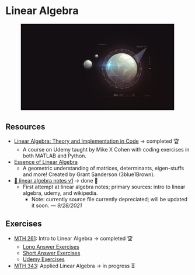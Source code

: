 # Linear Algebra

<p align="center">
  <kbd>
    <img width="420" src="../../assets/images/applied.jpg">
  </kbd>
</p>

## Resources

- [Linear Algebra: Theory and Implementation in Code](https://www.udemy.com/course/linear-algebra-theory-and-implementation/) &rarr; completed 🏆
  - A course on Udemy taught by Mike X Cohen with coding exercises in both MATLAB and Python.
- [Essence of Linear Algebra](https://www.youtube.com/playlist?list=PLZHQObOWTQDPD3MizzM2xVFitgF8hE_ab)
  - A geometric understanding of matrices, determinants, eigen-stuffs and more! Created by Grant Sanderson (3blue1Brown).
- [📑 linear algebra notes v1](http://raw.githubusercontent.com/nosvagor/notes/main/assets/prior/mth-261.pdf) &rarr; done 🏫
  - First attempt at linear algebra notes; primary sources: intro to linear algebra, udemy, and wikipedia.
    - Note: currently source file currently depreciated; will be updated it soon. &mdash; *9/28/2021*

## Exercises

- [MTH 261](mth-261): Intro to Linear Algebra &rarr; completed 🏆
  - [Long Answer Exercises](mth-261/long-answer)
  - [Short Answer Exercises](mth-261/short-answer)
  - [Udemy Exercises](mth-261/udemy)
- [MTH 343](mth-343): Applied Linear Algebra &rarr; in progress ⏳
